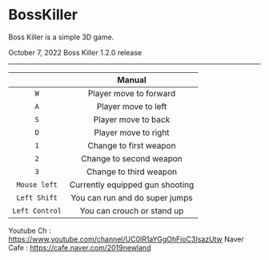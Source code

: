 # BossKiller
Boss Killer is a simple 3D game.

October 7, 2022
Boss Killer 1.2.0 release


___

| | **Manual** |
|:---:|:---:|
| `W` | Player move to forward |
| `A` | Player move to left |
| `S` | Player move to back |
| `D` | Player move to right |
| `1` | Change to first weapon |
| `2` | Change to second weapon |
| `3` | Change to third weapon |
| `Mouse left` | Currently equipped gun shooting |
| `Left Shift` | You can run and do super jumps |
| `Left Control` | You can crouch or stand up |


Youtube Ch : https://www.youtube.com/channel/UC0lR1aYGgOhFioC3IsazUtw
Naver Cafe : https://cafe.naver.com/2019newland
